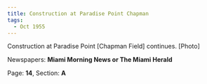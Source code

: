 ```yaml
---  
title: Construction at Paradise Point Chapman  
tags:  
  - Oct 1955  
---  
```

  
Construction at Paradise Point [Chapman Field] continues. [Photo]  
  
Newspapers: **Miami Morning News or The Miami Herald**  
  
Page: **14**, Section: **A** 
